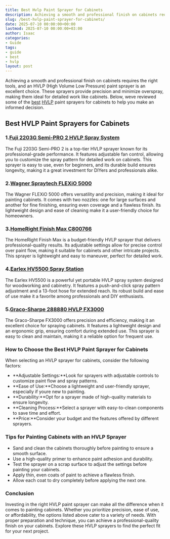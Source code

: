 ```yaml
---
title: Best Hvlp Paint Sprayer for Cabinets
description: Achieving a smooth and professional finish on cabinets requires the right tools, and an HVLP High Volume Low Pressure paint sprayer is an excellent choice.
slug: /best-hvlp-paint-sprayer-for-cabinets/
date: 2025-07-10 00:00:00+00:00
lastmod: 2025-07-10 00:00:00+03:00
author: Isaac
categories:
- Guide
tags:
- guide
- best
- hvlp
layout: post
---
```

Achieving a smooth and professional finish on cabinets requires the right tools, and an HVLP (High Volume Low Pressure) paint sprayer is an excellent choice. These sprayers provide precision and minimize overspray, making them ideal for detailed work like cabinets. Below, weve reviewed some of the [best](https://pestpolicy.com/best-hvlp-sprayer-for-cabinets/) [HVLP](https://pestpolicy.com/best-hvlp-paint-sprayer-for-latex-paint/) paint sprayers for cabinets to help you make an informed decision.
## Best HVLP Paint Sprayers for Cabinets
### 1.[Fuji 2203G Semi-PRO 2 HVLP Spray System](https://www.amazon.com/dp/B07P6RM9TZ?tag=p-policy-20)
The Fuji 2203G Semi-PRO 2 is a top-tier HVLP sprayer known for its professional-grade performance. It features adjustable fan control, allowing you to customize the spray pattern for detailed work on cabinets.
This sprayer is easy to use, even for beginners, and its durable build ensures longevity, making it a great investment for DIYers and professionals alike.
### 2.[Wagner Spraytech FLEXiO 5000](https://www.amazon.com/dp/B09HZ4T8H1?tag=p-policy-20)
The Wagner FLEXiO 5000 offers versatility and precision, making it ideal for painting cabinets. It comes with two nozzles: one for large surfaces and another for fine finishing, ensuring even coverage and a flawless finish.
Its lightweight design and ease of cleaning make it a user-friendly choice for homeowners.
### 3.[HomeRight Finish Max C800766](https://www.amazon.com/dp/B08GCSP6LM?tag=p-policy-20)
The HomeRight Finish Max is a budget-friendly HVLP sprayer that delivers professional-quality results. Its adjustable settings allow for precise control over paint flow, making it suitable for cabinets and other intricate projects.
This sprayer is lightweight and easy to maneuver, perfect for detailed work.
### 4.[Earlex HV5500 Spray Station](https://www.amazon.com/dp/B0854P4SD1?tag=p-policy-20)
The Earlex HV5500 is a powerful yet portable HVLP spray system designed for woodworking and cabinetry. It features a push-and-click spray pattern adjustment and a 13-foot hose for extended reach.
Its robust build and ease of use make it a favorite among professionals and DIY enthusiasts.
### 5.[Graco-Sharpe 288880 HVLP FX3000](https://www.amazon.com/dp/B074WNR16X?tag=p-policy-20)
The Graco-Sharpe FX3000 offers precision and efficiency, making it an excellent choice for spraying cabinets. It features a lightweight design and an ergonomic grip, ensuring comfort during extended use.
This sprayer is easy to clean and maintain, making it a reliable option for frequent use.
### How to Choose the Best HVLP Paint Sprayer for Cabinets
When selecting an HVLP sprayer for cabinets, consider the following factors:
- **Adjustable Settings:**Look for sprayers with adjustable controls to customize paint flow and spray patterns.
- **Ease of Use:**Choose a lightweight and user-friendly sprayer, especially if youre new to painting.
- **Durability:**Opt for a sprayer made of high-quality materials to ensure longevity.
- **Cleaning Process:**Select a sprayer with easy-to-clean components to save time and effort.
- **Price:**Consider your budget and the features offered by different sprayers.
### Tips for Painting Cabinets with an HVLP Sprayer
- Sand and clean the cabinets thoroughly before painting to ensure a smooth surface.
- Use a high-quality primer to enhance paint adhesion and durability.
- Test the sprayer on a scrap surface to adjust the settings before painting your cabinets.
- Apply thin, even coats of paint to achieve a flawless finish.
- Allow each coat to dry completely before applying the next one.
### Conclusion
Investing in the right HVLP paint sprayer can make all the difference when it comes to painting cabinets. Whether you prioritize precision, ease of use, or affordability, the options listed above cater to a variety of needs. With proper preparation and technique, you can achieve a professional-quality finish on your cabinets. Explore these HVLP sprayers to find the perfect fit for your next project.